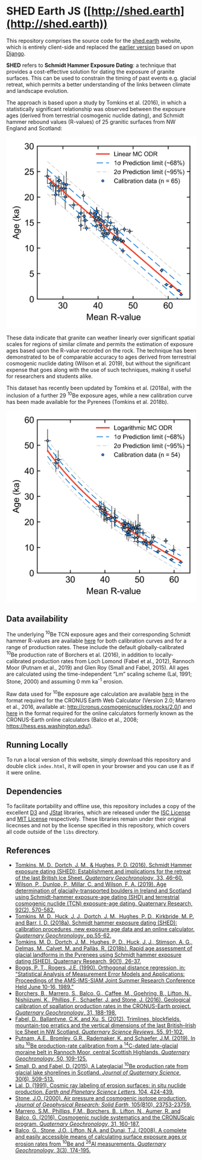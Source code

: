 # SHED Earth JS ([http://shed.earth](http://shed.earth))

This repository comprises the source code for the [shed.earth](http://shed.earth) website, which is entirely client-side and replaced the [earlier version](https://github.com/jonnyhuck/shed-earth) based on upon [Django](https://www.djangoproject.com/). 

**SHED** refers to **Schmidt Hammer Exposure Dating**: a technique that provides a cost-effective solution for dating the exposure of granite surfaces. This can be used to constrain the timing of past events e.g. glacial retreat, which permits a better understanding of the links between climate and landscape evolution. 

The approach is based upon a study by Tomkins et al. (2016), in which a statistically significant relationship was observed between the exposure ages (derived from terrestrial cosmogenic nuclide dating), and Schmidt hammer rebound values (R-values) of 25 granitic surfaces from NW England and Scotland: 

<p align="center">
	<img width = "550" src="./images/british-curve.png"
</p>

These data indicate that granite can weather linearly over significant spatial scales for regions of similar climate and permits the estimation of exposure ages based upon the R-value recorded on the rock. The technique has been demonstrated to be of comparable accuracy to ages derived from terrestrial cosmogenic nuclide dating (Wilson et al. 2019), but without the significant expense that goes along with the use of such techniques, making it useful for researchers and students alike. 

This dataset has recently been updated by Tomkins et al. (2018a), with the inclusion of a further 29 <sup>10</sup>Be exposure ages, while a new calibration curve has been made available for the Pyrenees (Tomkins et al. 2018b).

<p align="center">
	<img width = "550" src="./images/pyrenees-curve.png"
</p>
 
## Data availability
	
The underlying <sup>10</sup>Be TCN exposure ages and their corresponding Schmidt hammer R-values are available [here](http://huckg.is/shed-earth/Calibration_Summary.csv) for both calibration curves and for a range of production rates.
These include the default globally-calibrated <sup>10</sup>Be production rate of Borchers et al. (2016), in addition to locally-calibrated production rates from Loch Lomond (Fabel et al., 2012), Rannoch Moor (Putnam et al., 2019) and Glen Roy (Small and Fabel, 2015). All ages are calculated using the time-independent “Lm” scaling scheme (Lal, 1991; Stone, 2000) and assuming 0 mm ka<sup>-1</sup> erosion.

Raw data used for <sup>10</sup>Be exposure age calculation are available [here](http://huckg.is/shed-earth/Calibration_CRONUS.csv) in the format required for the CRONUS Earth Web Calculator (Version 2.0; Marrero et al., 2016, available at: http://cronus.cosmogenicnuclides.rocks/2.0/) and [here](http://huckg.is/shed-earth/Calibration_Balco.csv) in the format required for the online calculators formerly known as the CRONUS-Earth online calculators (Balco et al., 2008; https://hess.ess.washington.edu/).                    

## Running Locally
To run a local version of this website, simply download this repository and double click `index.html`, it will open in your browser and you can use it as if it were online.

## Dependencies
To facilitate portability and offline use, this repository includes a copy of the excellent [D3](https://d3js.org) and [JStat](https://jstat.github.io) libraries, which are released under the [ISC License](https://github.com/d3/d3/blob/main/LICENSE) and [MIT License](https://github.com/jstat/jstat/blob/1.x/LICENSE) respectively. These libraries remain under their original licecnses and not by the license specified in this repository, which covers all code outside of the `libs` directory.

## References           

- [Tomkins, M. D., Dortch, J. M., & Hughes, P. D. (2016). Schmidt Hammer exposure dating (SHED): Establishment and implications for the retreat of the last British Ice Sheet. *Quaternary Geochronology*, 33, 46–60.](https://doi.org/10.1016/j.quageo.2016.02.002)
- [Wilson, P., Dunlop, P., Millar, C. and Wilson, F. A. (2019). Age determination of glacially-transported boulders in Ireland and Scotland using Schmidt-hammer exposure-age dating (SHD) and terrestrial cosmogenic nuclide (TCN) exposure-age dating. Quaternary Research, 92(2), 570-582.](https://doi.org/10.1017/qua.2019.12)
- [Tomkins, M. D., Huck, J. J., Dortch, J. M., Hughes, P. D., Kirkbride, M. P. and Barr, I. D. (2018a). Schmidt hammer exposure dating (SHED): calibration procedures, new exposure age data and an online calculator. *Quaternary Geochronology*, pp.55-62.](https://doi.org/10.1016/j.quageo.2017.12.003)
- [Tomkins, M. D., Dortch, J. M., Hughes, P. D., Huck, J. J., Stimson, A. G., Delmas, M., Calvet, M. and Pallàs, R. (2018b). Rapid age assessment of glacial landforms in the Pyrenees using Schmidt hammer exposure dating (SHED). Quaternary Research, 90(1), 26-37.](https://doi.org/10.1017/qua.2018.12)
- [Boggs, P. T., Rogers, J.E. (1990). Orthogonal distance regression, in: “Statistical Analysis of Measurement Error Models and Applications: Proceedings of the AMS-IMS-SIAM Joint Summer Research Conference Held June 10-16, 1989.”](https://doi.org/10.6028/nist.ir.89-4197)
- [Borchers, B., Marrero, S., Balco, G., Caffee, M., Goehring, B., Lifton, N., Nishiizumi, K., Phillips, F., Schaefer, J. and Stone, J. (2016). Geological calibration of spallation production rates in the CRONUS-Earth project. *Quaternary Geochronology*, 31, 188-198.](https://doi.org/10.1016/j.quageo.2015.01.009)
- [Fabel, D., Ballantyne, C.K. and Xu, S. (2012). Trimlines, blockfields, mountain-top erratics and the vertical dimensions of the last British–Irish Ice Sheet in NW Scotland. *Quaternary Science Reviews*, 55, 91-102.](https://doi.org/10.1016/j.quascirev.2012.09.002)
- [Putnam, A.E., Bromley, G.R., Rademaker, K. and Schaefer, J.M. (2019). In situ <sup>10</sup>Be production-rate calibration from a <sup>14</sup>C-dated late-glacial moraine belt in Rannoch Moor, central Scottish Highlands. *Quaternary Geochronology*, 50, 109-125.](https://doi.org/10.1016/j.quageo.2018.11.006)
- [Small, D. and Fabel, D. (2015). A Lateglacial <sup>10</sup>Be production rate from glacial lake shorelines in Scotland. *Journal of Quaternary Science*, 30(6), 509-513.](https://doi.org/10.1002/jqs.2804)
- [Lal, D. (1991). Cosmic ray labeling of erosion surfaces: in situ nuclide production. *Earth and Planetary Science Letters*, 104, 424-439.](https://doi.org/10.1016/0012-821X(91)90220-C)
- [Stone, J.O. (2000). Air pressure and cosmogenic isotope production. *Journal of Geophysical Research: Solid Earth*, 105(B10), 23753-23759.](https://doi.org/10.1029/2000JB900181)
- [Marrero, S.M., Phillips, F.M., Borchers, B., Lifton, N., Aumer, R. and Balco, G. (2016). Cosmogenic nuclide systematics and the CRONUScalc program. *Quaternary Geochronology*, 31, 160-187.](https://doi.org/10.1016/j.quageo.2015.09.005)
- [Balco, G., Stone, J.O., Lifton, N.A. and Dunai, T.J. (2008). A complete and easily accessible means of calculating surface exposure ages or erosion rates from <sup>10</sup>Be and <sup>26</sup>Al measurements. *Quaternary Geochronology*, 3(3), 174-195.](https://doi.org/10.1016/j.quageo.2007.12.001)
